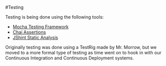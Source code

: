 #Testing

Testing is being done using the following tools:

- [Mocha Testing Framework](http://mochajs.org/)
- [Chai Assertions](http://chaijs.com/)
- [JShint Static Analysis](http://jshint.com/)

Originally testing was done using a TestRig made by Mr. Morrow, but 
we moved to a more formal type of testing as time went on to hook in
with our Continuous Integration and Continuous Deployment systems.